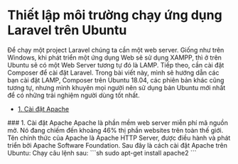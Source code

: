 # Thiết lập môi trường chạy ứng dụng Laravel trên Ubuntu
Để chạy một project Laravel chúng ta cần một web server. Giống như trên Windows, khi phát triển một ứng dụng Web sẽ sử dụng XAMPP, thì ở trên Ubuntu sẽ có một Web Server tương tự đó là LAMP. Tiếp theo, cần cài đặt Composer để cài đặt Laravel. Trong bài viết này, mình sẽ hướng dẫn các bạn cài đặt LAMP, Composer trên Ubuntu 18.04, các phiên bản khác cũng tương tự, nhưng mình khuyên mọi người nên sử dụng bản Ubuntu mới nhất để có những trải nghiệm người dùng tốt nhất.

- [1. Cài đặt Apache](#1)

<a name="1" />
### 1. Cài đặt Apache
Apache là phần mềm web server miễn phí mã nguồn mở. Nó đang chiếm đến khoảng 46% thị phần websites trên toàn thế giới. Tên chính thức của Apache là Apache HTTP Server, được điều hành và phát triển bởi Apache Software Foundation. Sau đây là cách cài đặt Apache trên Ubuntu:
Chạy câu lệnh sau: 
```sh
sudo apt-get install apache2
```
